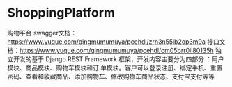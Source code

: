 # ShoppingPlatform
购物平台
swagger文档：https://www.yuque.com/qingmumumuya/pcehdl/zrn3n55ib2op3m9a
接口文档：https://www.yuque.com/qingmumumuya/pcehdl/cm05brr0ii80135h
独立开发的基于 Django REST Framework 框架，开发内容主要分为四部分 ：用户模块、商品模块、购物车模块和订
单模块。客户可以登录注册、绑定手机、重置密码、查看和收藏商品、添加购物车、修改购物车商品状态、支付宝支付等等
